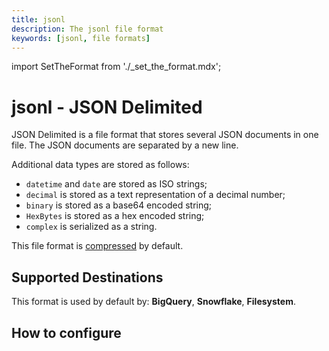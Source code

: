 ```yaml
---
title: jsonl
description: The jsonl file format
keywords: [jsonl, file formats]
---
```

import SetTheFormat from './_set_the_format.mdx';

# jsonl - JSON Delimited

JSON Delimited is a file format that stores several JSON documents in one file. The JSON
documents are separated by a new line.

Additional data types are stored as follows:

- `datetime` and `date` are stored as ISO strings;
- `decimal` is stored as a text representation of a decimal number;
- `binary` is stored as a base64 encoded string;
- `HexBytes` is stored as a hex encoded string;
- `complex` is serialized as a string.

This file format is
[compressed](../../reference/performance.md#disabling-and-enabling-file-compression) by default.

## Supported Destinations

This format is used by default by: **BigQuery**, **Snowflake**, **Filesystem**.

## How to configure

<SetTheFormat file_type="jsonl"/>
